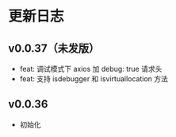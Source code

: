 # 更新日志

## v0.0.37（未发版）
- feat: 调试模式下 axios 加 debug: true 请求头
- feat: 支持 isdebugger 和 isvirtuallocation 方法

## v0.0.36
- 初始化
